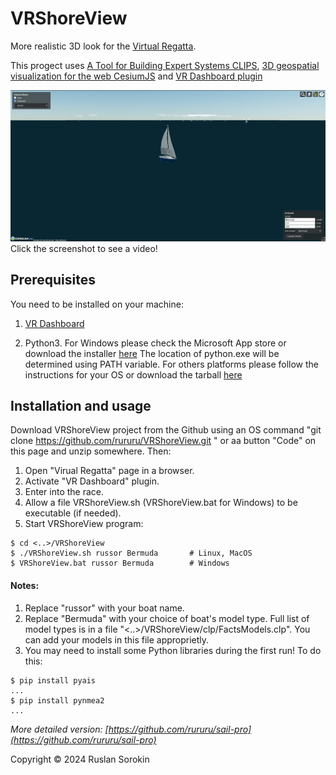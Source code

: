 # VRShoreView

More realistic 3D look for the [Virtual Regatta](https://www.virtualregatta.com/en/offshore-game/).

This progect uses [A Tool for Building Expert Systems CLIPS](https://www.clipsrules.net/), 
[3D geospatial visualization for the web CesiumJS](https://cesium.com/platform/cesiumjs/) and
[VR Dashboard plugin](https://chrome.google.com/webstore/search/VR%20Dashboard)

[![Watch the video](VR.png)](https://youtu.be/SP4-xvm6yMo)
Click the screenshot to see a video!

## Prerequisites

You need to be installed on your machine:

1. [VR Dashboard](https://chromewebstore.google.com/detail/vr-dashboard/amknkhejaogpekncjekiaolgldbejjan)

2. Python3. For Windows please check the Microsoft App store or download the installer [here](https://www.python.org/downloads/windows/)
        The location of python.exe will be determined using PATH variable.
    For others platforms please follow the instructions for your OS or download the tarball [here](https://www.python.org/downloads/)


## Installation and usage

Download VRShoreView project from the Github using an OS command "git clone https://github.com/rururu/VRShoreView.git " or aa button "Code" on this page and unzip somewhere. Then:

1. Open "Virual Regatta" page in a browser.
2. Activate "VR Dashboard" plugin.
3. Enter into the race.
4. Allow a file VRShoreView.sh (VRShoreView.bat for Windows) to be executable (if needed).
5. Start VRShoreView program:

```shell
$ cd <..>/VRShoreView
$ ./VRShoreView.sh russor Bermuda       # Linux, MacOS
$ VRShoreView.bat russor Bermuda        # Windows
```
#### Notes:

1. Replace "russor" with your boat name.
2. Replace "Bermuda" with your choice of boat's model type. Full list of model types
 is in a file "<..>/VRShoreView/clp/FactsModels.clp". You can add your models in this file approprietly.
3. You may need to install some Python libraries during the first run! To do this:

```shell
$ pip install pyais
...
$ pip install pynmea2
...
```


_More detailed version: [https://github.com/rururu/sail-pro](https://github.com/rururu/sail-pro)_

Copyright © 2024 Ruslan Sorokin

